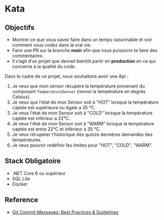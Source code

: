 # Kata

## **Objectifs**

- Montrer ce que vous savez faire dans un temps raisonnable et voir comment vous codez dans la vrai vie.
- Faire une PR sur la branche **main** afin que nous puissions te faire des commentaires.
- Il s’agit d’un projet que devrait bientôt partir en **production** en ce qui concerne à la qualité du code.

Dans le cadre de ce projet, nous souhaitons avoir une Api :

1. Je veux que mon sensor récupère la température provenant du composant `TemperatureSensor` (renvoi la température en degrés Celsius).
2. Je veux que l'état de mon Sensor soit à "HOT" lorsque la température captée est supérieure ou égale a 35 °C.
3. Je veux l'état de mon Sensor soit à "COLD" lorsque la température captée est inférieur a 22°C.
4. Je veux l'état de mon Sensor soit à "WARM" lorsque la température captée est entre 22°C et inférieur à 35 °C.
5. Je veux récupérer l'historique des quinze dernières demandes des températures.
6. Je veux pouvoir redéfinir les limites pour "HOT", "COLD", "WARM".

## **Stack Obligatoire**

- .NET Core 6 ou supérieur
- SQL Lite
- Docker

## Reference
- [Git Commit Messages: Best Practices & Guidelines](https://initialcommit.com/blog/git-commit-messages-best-practices)
